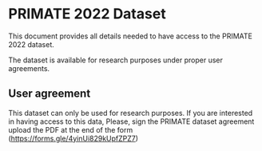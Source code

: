# PRIMATE 2022 Dataset
This document provides all details needed to have access to the PRIMATE 2022 dataset.

The dataset is available for research purposes under proper user agreements.

## User agreement
This dataset can only be used for research purposes. If you are interested in having access to this data, Please, sign the PRIMATE dataset agreement upload the PDF at the end of the form (https://forms.gle/4yinUi829kUpfZPZ7)
